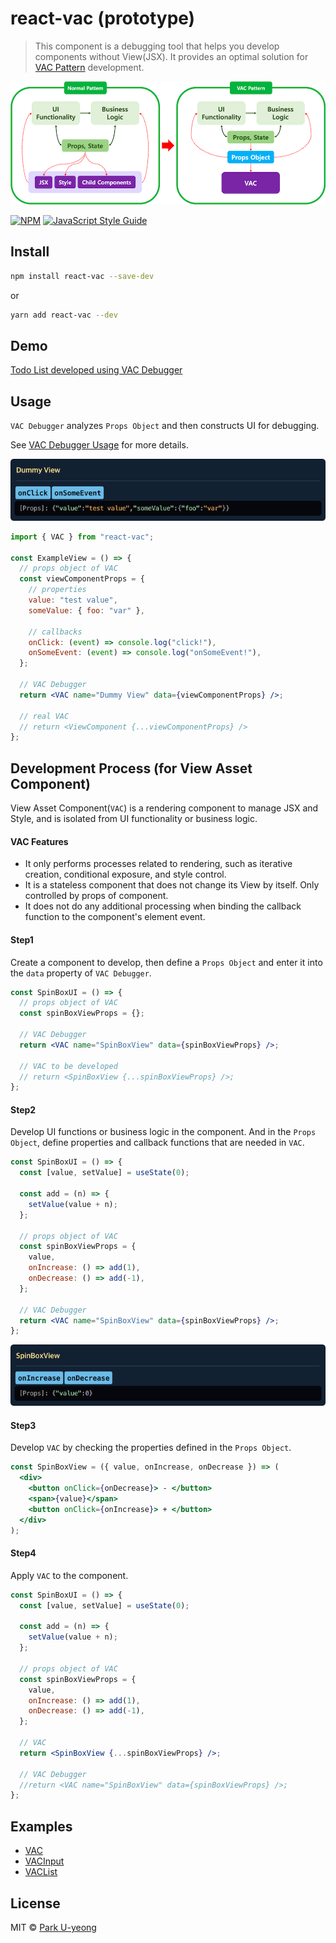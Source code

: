 # react-vac (prototype)

> This component is a debugging tool that helps you develop components without View(JSX). It provides an optimal solution for [VAC Pattern](#development-process-for-view-asset-component) development.

![vac pattern](./docs/readme_assets/vac_pattern_s1.png?raw=true)

[![NPM](https://img.shields.io/npm/v/react-vac.svg)](https://www.npmjs.com/package/react-vac) [![JavaScript Style Guide](https://img.shields.io/badge/code_style-standard-brightgreen.svg)](https://standardjs.com)

## Install

```bash
npm install react-vac --save-dev
```

or

```bash
yarn add react-vac --dev
```

## Demo

[Todo List developed using VAC Debugger](https://coxcore.github.io/react-vac/demo/todo/vac/)

## Usage

`VAC Debugger` analyzes `Props Object` and then constructs UI for debugging.

See [VAC Debugger Usage](./docs/VAC_USAGE.md) for more details.

![basic usage](./docs/readme_assets/example_vac_basic_s2.png?raw=true)

```jsx
import { VAC } from "react-vac";

const ExampleView = () => {
  // props object of VAC
  const viewComponentProps = {
    // properties
    value: "test value",
    someValue: { foo: "var" },

    // callbacks
    onClick: (event) => console.log("click!"),
    onSomeEvent: (event) => console.log("onSomeEvent!"),
  };

  // VAC Debugger
  return <VAC name="Dummy View" data={viewComponentProps} />;

  // real VAC
  // return <ViewComponent {...viewComponentProps} />
};
```

## Development Process (for View Asset Component)

View Asset Component(`VAC`) is a rendering component to manage JSX and Style, and is isolated from UI functionality or business logic.

#### VAC Features

- It only performs processes related to rendering, such as iterative creation, conditional exposure, and style control.
- It is a stateless component that does not change its View by itself. Only controlled by props of component.
- It does not do any additional processing when binding the callback function to the component's element event.

#### Step1

Create a component to develop, then define a `Props Object` and enter it into the `data` property of `VAC Debugger`.

```jsx
const SpinBoxUI = () => {
  // props object of VAC
  const spinBoxViewProps = {};

  // VAC Debugger
  return <VAC name="SpinBoxView" data={spinBoxViewProps} />;

  // VAC to be developed
  // return <SpinBoxView {...spinBoxViewProps} />;
};
```

#### Step2

Develop UI functions or business logic in the component. And in the `Props Object`, define properties and callback functions that are needed in `VAC`.

```jsx
const SpinBoxUI = () => {
  const [value, setValue] = useState(0);

  const add = (n) => {
    setValue(value + n);
  };

  // props object of VAC
  const spinBoxViewProps = {
    value,
    onIncrease: () => add(1),
    onDecrease: () => add(-1),
  };

  // VAC Debugger
  return <VAC name="SpinBoxView" data={spinBoxViewProps} />;
};
```

![basic example](./docs/readme_assets/example_vac_spinbox_s2.png?raw=true)

#### Step3

Develop `VAC` by checking the properties defined in the `Props Object`.

```jsx
const SpinBoxView = ({ value, onIncrease, onDecrease }) => (
  <div>
    <button onClick={onDecrease}> - </button>
    <span>{value}</span>
    <button onClick={onIncrease}> + </button>
  </div>
);
```

#### Step4

Apply `VAC` to the component.

```jsx
const SpinBoxUI = () => {
  const [value, setValue] = useState(0);

  const add = (n) => {
    setValue(value + n);
  };

  // props object of VAC
  const spinBoxViewProps = {
    value,
    onIncrease: () => add(1),
    onDecrease: () => add(-1),
  };

  // VAC
  return <SpinBoxView {...spinBoxViewProps} />;

  // VAC Debugger
  //return <VAC name="SpinBoxView" data={spinBoxViewProps} />;
};
```

## Examples

- [VAC](https://github.com/coxcore/examples-react-ts/blob/todo-list/src/components/TodoContainer.tsx#L31)
- [VACInput](https://github.com/coxcore/examples-react-ts/blob/todo-list/src/components/TodoInput.tsx#L34)
- [VACList](https://github.com/coxcore/examples-react-ts/blob/todo-list/src/components/TodoList.tsx#L39)

## License

MIT © [Park U-yeong](https://github.com/coxcore)
